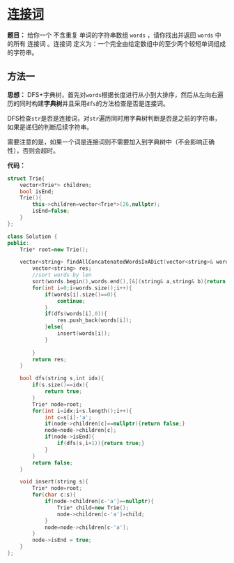 # [连接词](https://leetcode-cn.com/problems/concatenated-words/)

**题目：** 给你一个 不含重复 单词的字符串数组 `words` ，请你找出并返回 `words` 中的所有 连接词 。连接词 定义为：一个完全由给定数组中的至少两个较短单词组成的字符串。



## 方法一

**思想：** DFS+字典树，首先对`words`根据长度进行从小到大排序，然后从左向右遍历的同时构建**字典树**并且采用`dfs`的方法检查是否是连接词。

DFS检查`str`是否是连接词，对`str`遍历同时用字典树判断是否是之前的字符串，如果是递归的判断后续字符串。

需要注意的是，如果一个词是连接词则不需要加入到字典树中（不会影响正确性），否则会超时。



**代码：**

```C++
struct Trie{
    vector<Trie*> children;
    bool isEnd;
    Trie(){
        this->children=vector<Trie*>(26,nullptr);
        isEnd=false;
    }
};

class Solution {
public:
    Trie* root=new Trie();

    vector<string> findAllConcatenatedWordsInADict(vector<string>& words) {
        vector<string> res;
        //sort words by len
        sort(words.begin(),words.end(),[&](string& a,string& b){return a.length()<b.length();});
        for(int i=0;i<words.size();i++){
            if(words[i].size()==0){
                continue;
            }
            if(dfs(words[i],0)){
                res.push_back(words[i]);
            }else{
                insert(words[i]);
            }
            
        }
        return res;
    }

    bool dfs(string s,int idx){
        if(s.size()==idx){
            return true;
        }
        Trie* node=root;
        for(int i=idx;i<s.length();i++){
            int c=s[i]-'a';
            if(node->children[c]==nullptr){return false;}
            node=node->children[c];
            if(node->isEnd){
                if(dfs(s,i+1)){return true;}
            }
        }
        return false;
    }

    void insert(string s){
        Trie* node=root;
        for(char c:s){
            if(node->children[c-'a']==nullptr){
                Trie* child=new Trie();
                node->children[c-'a']=child;
            }
            node=node->children[c-'a'];
        }
        node->isEnd = true;
    }
};
```

